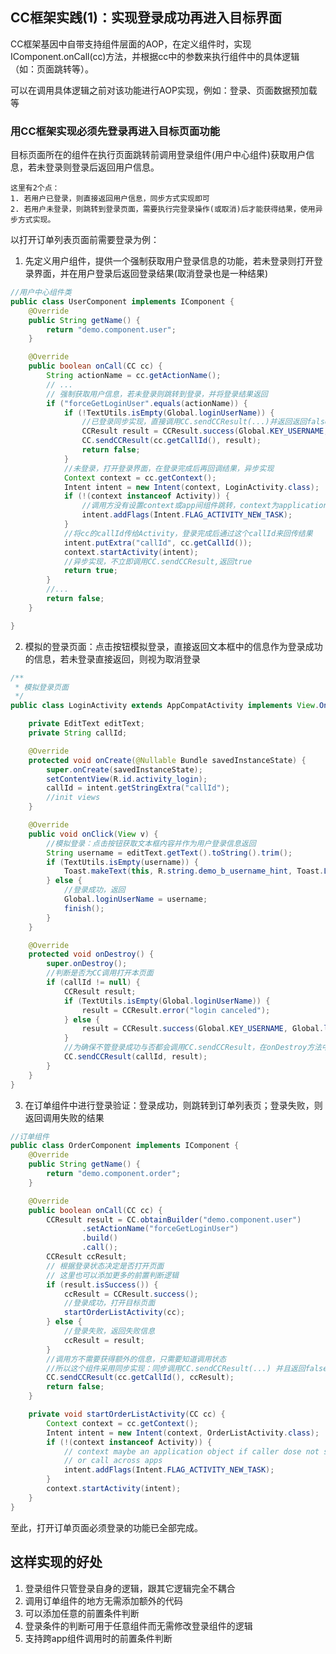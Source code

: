## CC框架实践(1)：实现登录成功再进入目标界面

CC框架基因中自带支持组件层面的AOP，在定义组件时，实现IComponent.onCall(cc)方法，并根据cc中的参数来执行组件中的具体逻辑（如：页面跳转等）。

可以在调用具体逻辑之前对该功能进行AOP实现，例如：登录、页面数据预加载等

### 用CC框架实现必须先登录再进入目标页面功能

目标页面所在的组件在执行页面跳转前调用登录组件(用户中心组件)获取用户信息，若未登录则登录后返回用户信息。

    这里有2个点：
    1. 若用户已登录，则直接返回用户信息，同步方式实现即可
    2. 若用户未登录，则跳转到登录页面，需要执行完登录操作(或取消)后才能获得结果，使用异步方式实现。
    
以打开订单列表页面前需要登录为例：
1. 先定义用户组件，提供一个强制获取用户登录信息的功能，若未登录则打开登录界面，并在用户登录后返回登录结果(取消登录也是一种结果)

```java
//用户中心组件类
public class UserComponent implements IComponent {
    @Override
    public String getName() {
        return "demo.component.user";
    }

    @Override
    public boolean onCall(CC cc) {
        String actionName = cc.getActionName();
        // ... 
        // 强制获取用户信息，若未登录则跳转到登录，并将登录结果返回
        if ("forceGetLoginUser".equals(actionName)) {
            if (!TextUtils.isEmpty(Global.loginUserName)) {
                //已登录同步实现，直接调用CC.sendCCResult(...)并返回返回false
                CCResult result = CCResult.success(Global.KEY_USERNAME, Global.loginUserName);
                CC.sendCCResult(cc.getCallId(), result);
                return false;
            }
            //未登录，打开登录界面，在登录完成后再回调结果，异步实现
            Context context = cc.getContext();
            Intent intent = new Intent(context, LoginActivity.class);
            if (!(context instanceof Activity)) {
                //调用方没有设置context或app间组件跳转，context为application
                intent.addFlags(Intent.FLAG_ACTIVITY_NEW_TASK);
            }
            //将cc的callId传给Activity，登录完成后通过这个callId来回传结果
            intent.putExtra("callId", cc.getCallId());
            context.startActivity(intent);
            //异步实现，不立即调用CC.sendCCResult,返回true
            return true;
        }
        //...
        return false;
    }

}
```
2. 模拟的登录页面：点击按钮模拟登录，直接返回文本框中的信息作为登录成功的信息，若未登录直接返回，则视为取消登录
```java
/**
 * 模拟登录页面
 */
public class LoginActivity extends AppCompatActivity implements View.OnClickListener {

    private EditText editText;
    private String callId;

    @Override
    protected void onCreate(@Nullable Bundle savedInstanceState) {
        super.onCreate(savedInstanceState);
        setContentView(R.id.activity_login);
        callId = intent.getStringExtra("callId");
        //init views
    }

    @Override
    public void onClick(View v) {
        //模拟登录：点击按钮获取文本框内容并作为用户登录信息返回
        String username = editText.getText().toString().trim();
        if (TextUtils.isEmpty(username)) {
            Toast.makeText(this, R.string.demo_b_username_hint, Toast.LENGTH_SHORT).show();
        } else {
            //登录成功，返回
            Global.loginUserName = username;
            finish();
        }
    }

    @Override
    protected void onDestroy() {
        super.onDestroy();
        //判断是否为CC调用打开本页面
        if (callId != null) {
            CCResult result;
            if (TextUtils.isEmpty(Global.loginUserName)) {
                result = CCResult.error("login canceled");
            } else {
                result = CCResult.success(Global.KEY_USERNAME, Global.loginUserName);
            }
            //为确保不管登录成功与否都会调用CC.sendCCResult，在onDestroy方法中调用
            CC.sendCCResult(callId, result);
        }
    }
}
```

3. 在订单组件中进行登录验证：登录成功，则跳转到订单列表页；登录失败，则返回调用失败的结果

```java
//订单组件
public class OrderComponent implements IComponent {
    @Override
    public String getName() {
        return "demo.component.order";
    }

    @Override
    public boolean onCall(CC cc) {
        CCResult result = CC.obtainBuilder("demo.component.user")
                .setActionName("forceGetLoginUser")
                .build()
                .call();
        CCResult ccResult;
        // 根据登录状态决定是否打开页面
        // 这里也可以添加更多的前置判断逻辑
        if (result.isSuccess()) {
            ccResult = CCResult.success();
            //登录成功，打开目标页面
            startOrderListActivity(cc);
        } else {
            //登录失败，返回失败信息
            ccResult = result;
        }
        //调用方不需要获得额外的信息，只需要知道调用状态
        //所以这个组件采用同步实现：同步调用CC.sendCCResult(...) 并且返回false
        CC.sendCCResult(cc.getCallId(), ccResult);
        return false;
    }

    private void startOrderListActivity(CC cc) {
        Context context = cc.getContext();
        Intent intent = new Intent(context, OrderListActivity.class);
        if (!(context instanceof Activity)) {
            // context maybe an application object if caller dose not setContext
            // or call across apps
            intent.addFlags(Intent.FLAG_ACTIVITY_NEW_TASK);
        }
        context.startActivity(intent);
    }
}
```

至此，打开订单页面必须登录的功能已全部完成。

## 这样实现的好处

1. 登录组件只管登录自身的逻辑，跟其它逻辑完全不耦合
2. 调用订单组件的地方无需添加额外的代码
3. 可以添加任意的前置条件判断
4. 登录条件的判断可用于任意组件而无需修改登录组件的逻辑
5. 支持跨app组件调用时的前置条件判断


